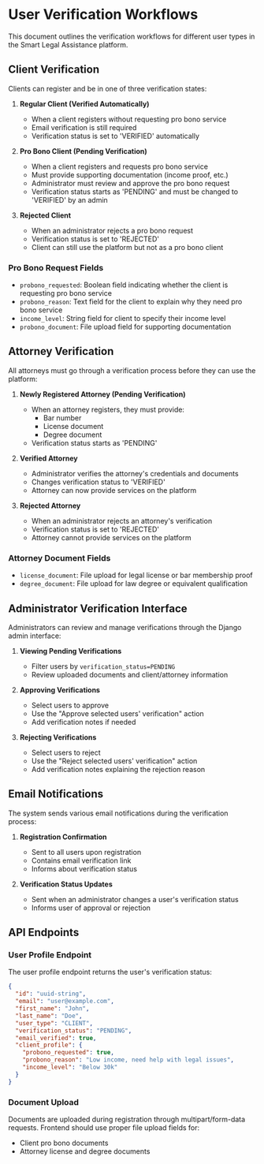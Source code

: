 # User Verification Workflows

This document outlines the verification workflows for different user types in the Smart Legal Assistance platform.

## Client Verification

Clients can register and be in one of three verification states:

1. **Regular Client (Verified Automatically)**
   - When a client registers without requesting pro bono service
   - Email verification is still required
   - Verification status is set to 'VERIFIED' automatically

2. **Pro Bono Client (Pending Verification)**
   - When a client registers and requests pro bono service
   - Must provide supporting documentation (income proof, etc.)
   - Administrator must review and approve the pro bono request
   - Verification status starts as 'PENDING' and must be changed to 'VERIFIED' by an admin

3. **Rejected Client**
   - When an administrator rejects a pro bono request
   - Verification status is set to 'REJECTED'
   - Client can still use the platform but not as a pro bono client

### Pro Bono Request Fields

- `probono_requested`: Boolean field indicating whether the client is requesting pro bono service
- `probono_reason`: Text field for the client to explain why they need pro bono service
- `income_level`: String field for client to specify their income level
- `probono_document`: File upload field for supporting documentation

## Attorney Verification

All attorneys must go through a verification process before they can use the platform:

1. **Newly Registered Attorney (Pending Verification)**
   - When an attorney registers, they must provide:
     - Bar number
     - License document
     - Degree document
   - Verification status starts as 'PENDING'

2. **Verified Attorney**
   - Administrator verifies the attorney's credentials and documents
   - Changes verification status to 'VERIFIED'
   - Attorney can now provide services on the platform

3. **Rejected Attorney**
   - When an administrator rejects an attorney's verification
   - Verification status is set to 'REJECTED'
   - Attorney cannot provide services on the platform

### Attorney Document Fields

- `license_document`: File upload for legal license or bar membership proof
- `degree_document`: File upload for law degree or equivalent qualification

## Administrator Verification Interface

Administrators can review and manage verifications through the Django admin interface:

1. **Viewing Pending Verifications**
   - Filter users by `verification_status=PENDING`
   - Review uploaded documents and client/attorney information

2. **Approving Verifications**
   - Select users to approve
   - Use the "Approve selected users' verification" action
   - Add verification notes if needed

3. **Rejecting Verifications**
   - Select users to reject
   - Use the "Reject selected users' verification" action
   - Add verification notes explaining the rejection reason

## Email Notifications

The system sends various email notifications during the verification process:

1. **Registration Confirmation**
   - Sent to all users upon registration
   - Contains email verification link
   - Informs about verification status

2. **Verification Status Updates**
   - Sent when an administrator changes a user's verification status
   - Informs user of approval or rejection

## API Endpoints

### User Profile Endpoint

The user profile endpoint returns the user's verification status:

```json
{
  "id": "uuid-string",
  "email": "user@example.com",
  "first_name": "John",
  "last_name": "Doe",
  "user_type": "CLIENT",
  "verification_status": "PENDING",
  "email_verified": true,
  "client_profile": {
    "probono_requested": true,
    "probono_reason": "Low income, need help with legal issues",
    "income_level": "Below 30k"
  }
}
```

### Document Upload

Documents are uploaded during registration through multipart/form-data requests. Frontend should use proper file upload fields for:

- Client pro bono documents
- Attorney license and degree documents 